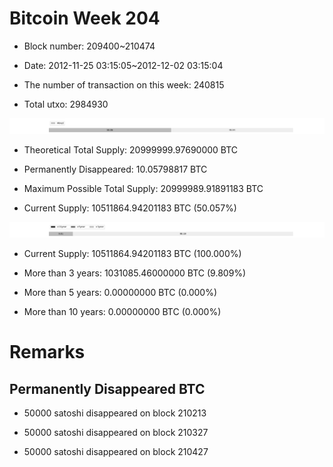 # Bitcoin Week 204

- Block number: 209400~210474

- Date: 2012-11-25 03:15:05~2012-12-02 03:15:04

- The number of transaction on this week: 240815

- Total utxo: 2984930

![](../images/mined_week204.png)

- Theoretical Total Supply: 20999999.97690000 BTC

- Permanently Disappeared: 10.05798817 BTC

- Maximum Possible Total Supply: 20999989.91891183 BTC

- Current Supply: 10511864.94201183 BTC (50.057%)

![](../images/year_week204.png)


- Current Supply: 10511864.94201183 BTC (100.000%)

- More than 3 years: 1031085.46000000 BTC (9.809%)

- More than 5 years: 0.00000000 BTC (0.000%)

- More than 10 years: 0.00000000 BTC (0.000%)

# Remarks

## Permanently Disappeared BTC

- 50000 satoshi disappeared on block 210213

- 50000 satoshi disappeared on block 210327

- 50000 satoshi disappeared on block 210427

